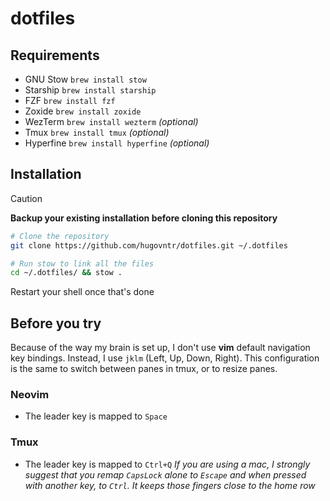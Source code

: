 # dotfiles

## Requirements
- GNU Stow `brew install stow`
- Starship `brew install starship`
- FZF `brew install fzf`
- Zoxide `brew install zoxide`
- WezTerm `brew install wezterm` _(optional)_
- Tmux `brew install tmux` _(optional)_
- Hyperfine `brew install hyperfine` *(optional)*


## Installation
> [!CAUTION]
> **Backup your existing installation before cloning this repository**

```bash
# Clone the repository
git clone https://github.com/hugovntr/dotfiles.git ~/.dotfiles

# Run stow to link all the files
cd ~/.dotfiles/ && stow .
```
Restart your shell once that's done

## Before you try
Because of the way my brain is set up, I don't use **vim** default navigation key bindings.
Instead, I use `jklm` (Left, Up, Down, Right).
This configuration is the same to switch between panes in tmux, or to resize panes.

### Neovim
- The leader key is mapped to `Space`

### Tmux
- The leader key is mapped to `Ctrl+Q`
_If you are using a mac, I strongly suggest that you remap `CapsLock` alone to `Escape` and when pressed with another key, to `Ctrl`. It keeps those fingers close to the home row_
